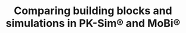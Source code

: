 ---
title:  "Comparing building blocks and simulations in PK-Sim® and MoBi®"
description: "Learn how to find differences between a template building block and a building block used in a simulation, or between two simulations." 
full_url: "http://www.systems-biology.com/uploads/pics/Comparison_01.mp4"
icon: play  
---